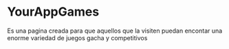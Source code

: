 # YourAppGames
Es una pagina creada para que aquellos que la visiten puedan encontar una enorme variedad de juegos gacha y competitivos
